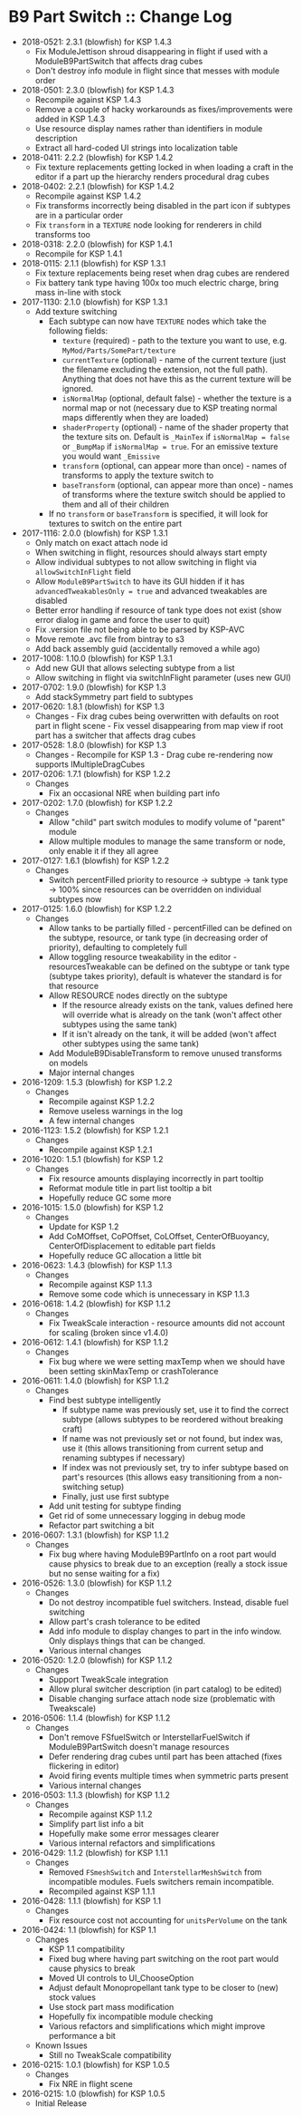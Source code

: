# B9 Part Switch :: Change Log

* 2018-0521: 2.3.1 (blowfish) for KSP 1.4.3
	+ Fix ModuleJettison shroud disappearing in flight if used with a ModuleB9PartSwitch that affects drag cubes
	+ Don't destroy info module in flight since that messes with module order
* 2018-0501: 2.3.0 (blowfish) for KSP 1.4.3
	+ Recompile against KSP 1.4.3
	+ Remove a couple of hacky workarounds as fixes/improvements were added in KSP 1.4.3
	+ Use resource display names rather than identifiers in module description
	+ Extract all hard-coded UI strings into localization table
* 2018-0411: 2.2.2 (blowfish) for KSP 1.4.2
	+ Fix texture replacements getting locked in when loading a craft in the editor if a part up the hierarchy renders procedural drag cubes
* 2018-0402: 2.2.1 (blowfish) for KSP 1.4.2
	+ Recompile against KSP 1.4.2
	+ Fix transforms incorrectly being disabled in the part icon if subtypes are in a particular order
	+ Fix `transform` in a `TEXTURE` node looking for renderers in child transforms too
* 2018-0318: 2.2.0 (blowfish) for KSP 1.4.1
	+ Recompile for KSP 1.4.1
* 2018-0115: 2.1.1 (blowfish) for KSP 1.3.1
	+ Fix texture replacements being reset when drag cubes are rendered
	+ Fix battery tank type having 100x too much electric charge, bring mass in-line with stock
* 2017-1130: 2.1.0 (blowfish) for KSP 1.3.1
	+ Add texture switching
		- Each subtype can now have `TEXTURE` nodes which take the following fields:
			- `texture` (required) - path to the texture you want to use, e.g. `MyMod/Parts/SomePart/texture`
			- `currentTexture` (optional) - name of the current texture (just the filename excluding the extension, not the full path).  Anything that does not have this as the current texture will be ignored.
			- `isNormalMap` (optional, default false) - whether the texture is a normal map or not (necessary due to KSP treating normal maps differently when they are loaded)
			- `shaderProperty` (optional) - name of the shader property that the texture sits on.  Default is `_MainTex` if `isNormalMap = false` or `_BumpMap` if `isNormalMap = true`.  For an emissive texture you would want `_Emissive`
			- `transform` (optional, can appear more than once) - names of transforms to apply the texture switch to
			- `baseTransform` (optional, can appear more than once) - names of transforms where the texture switch should be applied to them and all of their children
		- If no `transform` or `baseTransform` is specified, it will look for textures to switch on the entire part
* 2017-1116: 2.0.0 (blowfish) for KSP 1.3.1
	+ Only match on exact attach node id
	+ When switching in flight, resources should always start empty
	+ Allow individual subtypes to not allow switching in flight via `allowSwitchInFlight` field
	+ Allow `ModuleB9PartSwitch` to have its GUI hidden if it has `advancedTweakablesOnly = true` and advanced tweakables are disabled
	+ Better error handling if resource of tank type does not exist (show error dialog in game and force the user to quit)
	+ Fix .version file not being able to be parsed by KSP-AVC
	+ Move remote .avc file from bintray to s3
	+ Add back assembly guid (accidentally removed a while ago)
* 2017-1008: 1.10.0 (blowfish) for KSP 1.3.1
	+ Add new GUI that allows selecting subtype from a list
	+ Allow switching in flight via switchInFlight parameter (uses new GUI)
* 2017-0702: 1.9.0 (blowfish) for KSP 1.3
	+ Add stackSymmetry part field to subtypes
* 2017-0620: 1.8.1 (blowfish) for KSP 1.3
	+ Changes
			- Fix drag cubes being overwritten with defaults on root part in flight scene
			- Fix vessel disappearing from map view if root part has a switcher that affects drag cubes
* 2017-0528: 1.8.0 (blowfish) for KSP 1.3
	+ Changes
			- Recompile for KSP 1.3
			- Drag cube re-rendering now supports IMultipleDragCubes
* 2017-0206: 1.7.1 (blowfish) for KSP 1.2.2
	+ Changes
		- Fix an occasional NRE when building part info
* 2017-0202: 1.7.0 (blowfish) for KSP 1.2.2
	+ Changes
		- Allow "child" part switch modules to modify volume of "parent" module
		- Allow multiple modules to manage the same transform or node, only enable it if they all agree
* 2017-0127: 1.6.1 (blowfish) for KSP 1.2.2
	+ Changes
		- Switch percentFilled priority to resource -> subtype -> tank type -> 100% since resources can be overridden on individual subtypes now
* 2017-0125: 1.6.0 (blowfish) for KSP 1.2.2
	+ Changes
		- Allow tanks to be partially filled - percentFilled can be defined on the subtype, resource, or tank type (in decreasing order of priority), defaulting to completely full
		- Allow toggling resource tweakability in the editor - resourcesTweakable can be defined on the subtype or tank type (subtype takes priority), default is whatever the standard is for that resource
		- Allow RESOURCE nodes directly on the subtype
			- If the resource already exists on the tank, values defined here will override what is already on the tank (won't affect other subtypes using the same tank)
			- If it isn't already on the tank, it will be added (won't affect other subtypes using the same tank)
		- Add ModuleB9DisableTransform to remove unused transforms on models
		- Major internal changes
* 2016-1209: 1.5.3 (blowfish) for KSP 1.2.2
	+ Changes
		- Recompile against KSP 1.2.2
		- Remove useless warnings in the log
		- A few internal changes
* 2016-1123: 1.5.2 (blowfish) for KSP 1.2.1
	+ Changes
		- Recompile against KSP 1.2.1
* 2016-1020: 1.5.1 (blowfish) for KSP 1.2
	+ Changes
		- Fix resource amounts displaying incorrectly in part tooltip
		- Reformat module title in part list tooltip a bit
		- Hopefully reduce GC some more
* 2016-1015: 1.5.0 (blowfish) for KSP 1.2
	+ Changes
		- Update for KSP 1.2
		- Add CoMOffset, CoPOffset, CoLOffset, CenterOfBuoyancy, CenterOfDisplacement to editable part fields
		- Hopefully reduce GC allocation a little bit
* 2016-0623: 1.4.3 (blowfish) for KSP 1.1.3
	+ Changes
		- Recompile against KSP 1.1.3
		- Remove some code which is unnecessary in KSP 1.1.3
* 2016-0618: 1.4.2 (blowfish) for KSP 1.1.2
	+ Changes
		- Fix TweakScale interaction - resource amounts did not account for scaling (broken since v1.4.0)
* 2016-0612: 1.4.1 (blowfish) for KSP 1.1.2
	+ Changes
		- Fix bug where we were setting maxTemp when we should have been setting skinMaxTemp or crashTolerance
* 2016-0611: 1.4.0 (blowfish) for KSP 1.1.2
	+ Changes
		- Find best subtype intelligently
			- If subtype name was previously set, use it to find the correct subtype (allows subtypes to be reordered without breaking craft)
			- If name was not previously set or not found, but index was, use it (this allows transitioning from current setup and renaming subtypes if necessary)
			- If index was not previously set, try to infer subtype based on part's resources (this allows easy transitioning from a non-switching setup)
			- Finally, just use first subtype
		- Add unit testing for subtype finding
		- Get rid of some unnecessary logging in debug mode
		- Refactor part switching a bit
* 2016-0607: 1.3.1 (blowfish) for KSP 1.1.2
	+ Changes
		- Fix bug where having ModuleB9PartInfo on a root part would cause physics to break due to an exception (really a stock issue but no sense waiting for a fix)
* 2016-0526: 1.3.0 (blowfish) for KSP 1.1.2
	+ Changes
		- Do not destroy incompatible fuel switchers.  Instead, disable fuel switching
		- Allow part's crash tolerance to be edited
		- Add info module to display changes to part in the info window.  Only displays things that can be changed.
		- Various internal changes
* 2016-0520: 1.2.0 (blowfish) for KSP 1.1.2
	+ Changes
		- Support TweakScale integration
		- Allow plural switcher description (in part catalog) to be edited)
		- Disable changing surface attach node size (problematic with Tweakscale)
* 2016-0506: 1.1.4 (blowfish) for KSP 1.1.2
	+ Changes
		- Don't remove FSfuelSwitch or InterstellarFuelSwitch if ModuleB9PartSwitch doesn't manage resources
		- Defer rendering drag cubes until part has been attached (fixes flickering in editor)
		- Avoid firing events multiple times when symmetric parts present
		- Various internal changes
* 2016-0503: 1.1.3 (blowfish) for KSP 1.1.2
	+ Changes
		- Recompile against KSP 1.1.2
		- Simplify part list info a bit
		- Hopefully make some error messages clearer
		- Various internal refactors and simplifications
* 2016-0429: 1.1.2 (blowfish) for KSP 1.1.1
	+ Changes
		- Removed `FSmeshSwitch` and `InterstellarMeshSwitch` from incompatible modules.  Fuels switchers remain incompatible.
		- Recompiled against KSP 1.1.1
* 2016-0428: 1.1.1 (blowfish) for KSP 1.1
	+ Changes
		- Fix resource cost not accounting for `unitsPerVolume` on the tank
* 2016-0424: 1.1 (blowfish) for KSP 1.1
	+ Changes
		- KSP 1.1 compatibility
		- Fixed bug where having part switching on the root part would cause physics to break
		- Moved UI controls to UI_ChooseOption
		- Adjust default Monopropellant tank type to be closer to (new) stock values
		- Use stock part mass modification
		- Hopefully fix incompatible module checking
		- Various refactors and simplifications which might improve performance a bit
	+ Known Issues
		- Still no TweakScale compatibility
* 2016-0215: 1.0.1 (blowfish) for KSP 1.0.5
	+ Changes
		- Fix NRE in flight scene
* 2016-0215: 1.0 (blowfish) for KSP 1.0.5
	+ Initial Release
	

